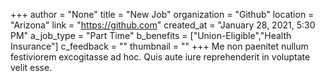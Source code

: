 +++
author = "None"
title = "New Job"
organization = "Github"
location = "Arizona"
link = "https://github.com"
created_at = "January 28, 2021, 5:30 PM"
a_job_type = "Part Time"
b_benefits = ["Union-Eligible","Health Insurance"]
c_feedback = ""
thumbnail = ""
+++
Me non paenitet nullum festiviorem excogitasse ad hoc. Quis aute iure reprehenderit in voluptate velit esse.